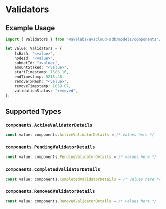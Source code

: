 # Validators

## Example Usage

```typescript
import { Validators } from "@avalabs/avacloud-sdk/models/components";

let value: Validators = {
    txHash: "<value>",
    nodeId: "<value>",
    subnetId: "<value>",
    amountStaked: "<value>",
    startTimestamp: 7586.16,
    endTimestamp: 5218.48,
    removeTxHash: "<value>",
    removeTimestamp: 1059.07,
    validationStatus: "removed",
};
```

## Supported Types

### `components.ActiveValidatorDetails`

```typescript
const value: components.ActiveValidatorDetails = /* values here */
```

### `components.PendingValidatorDetails`

```typescript
const value: components.PendingValidatorDetails = /* values here */
```

### `components.CompletedValidatorDetails`

```typescript
const value: components.CompletedValidatorDetails = /* values here */
```

### `components.RemovedValidatorDetails`

```typescript
const value: components.RemovedValidatorDetails = /* values here */
```

